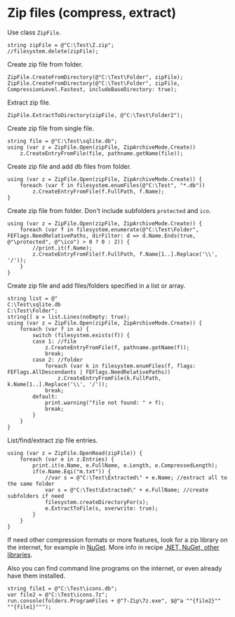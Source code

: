 # Zip files (compress, extract)

Use class `ZipFile`.

```
string zipFile = @"C:\Test\Z.zip";
//filesystem.delete(zipFile);
```

Create zip file from folder.

```
ZipFile.CreateFromDirectory(@"C:\Test\Folder", zipFile);
ZipFile.CreateFromDirectory(@"C:\Test\Folder", zipFile, CompressionLevel.Fastest, includeBaseDirectory: true);
```

Extract zip file.

```
ZipFile.ExtractToDirectory(zipFile, @"C:\Test\Folder2");
```

Create zip file from single file.

```
string file = @"C:\Test\sqlite.db";
using (var z = ZipFile.Open(zipFile, ZipArchiveMode.Create))
	z.CreateEntryFromFile(file, pathname.getName(file));
```

Create zip file and add db files from folder.

```
using (var z = ZipFile.Open(zipFile, ZipArchiveMode.Create)) {
	foreach (var f in filesystem.enumFiles(@"C:\Test", "*.db"))
		z.CreateEntryFromFile(f.FullPath, f.Name);
}
```

Create zip file from folder. Don't include subfolders `protected` and `ico`.

```
using (var z = ZipFile.Open(zipFile, ZipArchiveMode.Create)) {
	foreach (var f in filesystem.enumerate(@"C:\Test\Folder", FEFlags.NeedRelativePaths, dirFilter: d => d.Name.Ends(true, @"\protected", @"\ico") > 0 ? 0 : 2)) {
		//print.it(f.Name);
		z.CreateEntryFromFile(f.FullPath, f.Name[1..].Replace('\\', '/'));
	}
}
```

Create zip file and add files/folders specified in a list or array.

```
string list = @"
C:\Test\sqlite.db
C:\Test\Folder";
string[] a = list.Lines(noEmpty: true);
using (var z = ZipFile.Open(zipFile, ZipArchiveMode.Create)) {
	foreach (var f in a) {
		switch (filesystem.exists(f)) {
		case 1: //file
			z.CreateEntryFromFile(f, pathname.getName(f));
			break;
		case 2: //folder
			foreach (var k in filesystem.enumFiles(f, flags: FEFlags.AllDescendants | FEFlags.NeedRelativePaths))
				z.CreateEntryFromFile(k.FullPath, k.Name[1..].Replace('\\', '/'));
			break;
		default:
			print.warning("file not found: " + f);
			break;
		}
	}
}
```

List/find/extract zip file entries.

```
using (var z = ZipFile.OpenRead(zipFile)) {
	foreach (var e in z.Entries) {
		print.it(e.Name, e.FullName, e.Length, e.CompressedLength);
		if(e.Name.Eqi("m.txt")) {
			//var s = @"C:\Test\Extracted\" + e.Name; //extract all to the same folder
			var s = @"C:\Test\Extracted\" + e.FullName; //create subfolders if need
			filesystem.createDirectoryFor(s);
			e.ExtractToFile(s, overwrite: true);
		}
	}
}
```

If need other compression formats or more features, look for a zip library on the internet, for example in [NuGet](https://www.google.com/search?q=NuGet). More info in recipe [.NET, NuGet, other libraries](dot-NET%2C%20NuGet%2C%20other%20libraries.html).

Also you can find command line programs on the internet, or even already have them installed.

```
string file1 = @"C:\Test\icons.db";
var file2 = @"C:\Test\icons.7z";
run.console(folders.ProgramFiles + @"7-Zip\7z.exe", $@"a ""{file2}"" ""{file1}""");
```